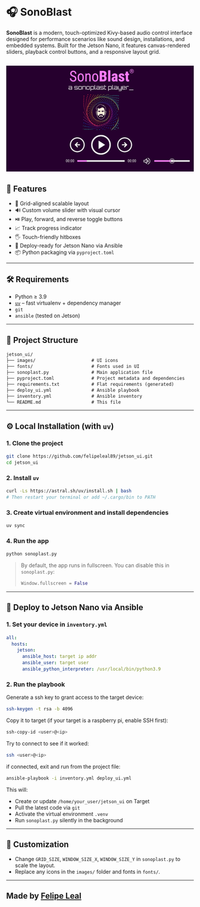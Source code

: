 # 🎧 SonoBlast

**SonoBlast** is a modern, touch-optimized Kivy-based audio control interface designed for performance scenarios like sound design, installations, and embedded systems. Built for the Jetson Nano, it features canvas-rendered sliders, playback control buttons, and a responsive layout grid.

![alt text](image.png)
---

## 🚀 Features

- 🧱 Grid-aligned scalable layout
- 🔊 Custom volume slider with visual cursor
- ⏯️ Play, forward, and reverse toggle buttons
- 📈 Track progress indicator
- 🖐️ Touch-friendly hitboxes
- 🤖 Deploy-ready for Jetson Nano via Ansible
- 📦 Python packaging via `pyproject.toml`

---

## 🛠️ Requirements

- Python ≥ 3.9
- [`uv`](https://github.com/astral-sh/uv) – fast virtualenv + dependency manager
- `git`
- `ansible` (tested on Jetson)

---

## 📁 Project Structure

```
jetson_ui/
├── images/                     # UI icons
├── fonts/                      # Fonts used in UI
├── sonoplast.py                # Main application file
├── pyproject.toml              # Project metadata and dependencies
├── requirements.txt            # Flat requirements (generated)
├── deploy_ui.yml               # Ansible playbook
├── inventory.yml               # Ansible inventory
└── README.md                   # This file
```

---

## ⚙️ Local Installation (with `uv`)

### 1. Clone the project

```bash
git clone https://github.com/felipeleal89/jetson_ui.git
cd jetson_ui
```

### 2. Install `uv`

```bash
curl -Ls https://astral.sh/uv/install.sh | bash
# Then restart your terminal or add ~/.cargo/bin to PATH
```

### 3. Create virtual environment and install dependencies

```bash
uv sync
```

### 4. Run the app

```bash
python sonoplast.py
```

> By default, the app runs in fullscreen. You can disable this in `sonoplast.py`:
>
> ```python
> Window.fullscreen = False
> ```

---

## 🤖 Deploy to Jetson Nano via Ansible

### 1. Set your device in `inventory.yml`

```yaml
all:
  hosts:
    jetson:
      ansible_host: target ip addr
      ansible_user: target user
      ansible_python_interpreter: /usr/local/bin/python3.9
```

### 2. Run the playbook
Generate a ssh key to grant access to the target device:

```bash
ssh-keygen -t rsa -b 4096
```

Copy it to target (if your target is a raspberry pi, enable SSH first):
```bash
ssh-copy-id <user>@<ip>
```
Try to connect to see if it worked:

```bash
ssh <user>@<ip>
```
if connected, exit and run from the project file:

```bash
ansible-playbook -i inventory.yml deploy_ui.yml
```

This will:

- Create or update `/home/your_user/jetson_ui` on Target
- Pull the latest code via `git`
- Activate the virtual environment `.venv`
- Run `sonoplast.py` silently in the background

---

## 🔧 Customization

- Change `GRID_SIZE`, `WINDOW_SIZE_X`, `WINDOW_SIZE_Y` in `sonoplast.py` to scale the layout.
- Replace any icons in the `images/` folder and fonts in `fonts/`.
---
Made by [Felipe Leal](https://github.com/felipeleal89)  
---
